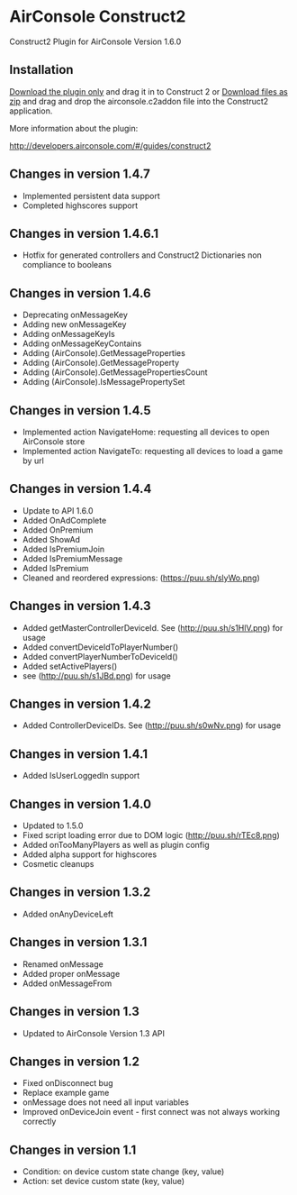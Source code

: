 # AirConsole Construct2
Construct2 Plugin for AirConsole Version 1.6.0

## Installation
[Download the plugin only](airconsole.c2addon) and drag it in to Construct 2 or
[Download files as zip](../../archive/master.zip) and drag and drop the airconsole.c2addon file into the Construct2 application.

More information about the plugin:

http://developers.airconsole.com/#/guides/construct2

## Changes in version 1.4.7
* Implemented persistent data support
* Completed highscores support

## Changes in version 1.4.6.1
* Hotfix for generated controllers and Construct2 Dictionaries 
non compliance to booleans

## Changes in version 1.4.6
* Deprecating onMessageKey
* Adding new onMessageKey
* Adding onMessageKeyIs
* Adding onMessageKeyContains
* Adding (AirConsole).GetMessageProperties
* Adding (AirConsole).GetMessageProperty
* Adding (AirConsole).GetMessagePropertiesCount
* Adding (AirConsole).IsMessagePropertySet

## Changes in version 1.4.5
* Implemented action NavigateHome: requesting all devices to open AirConsole store
* Implemented action NavigateTo: requesting all devices to load a game by url

## Changes in version 1.4.4
* Update to API 1.6.0
* Added OnAdComplete
* Added OnPremium
* Added ShowAd
* Added IsPremiumJoin
* Added IsPremiumMessage
* Added IsPremium
* Cleaned and reordered expressions: (https://puu.sh/slyWo.png)

## Changes in version 1.4.3
* Added getMasterControllerDeviceId. See (http://puu.sh/s1HlV.png) for usage
* Added convertDeviceIdToPlayerNumber()
* Added convertPlayerNumberToDeviceId()
* Added setActivePlayers()
* see (http://puu.sh/s1JBd.png) for usage

## Changes in version 1.4.2
* Added ControllerDeviceIDs. See (http://puu.sh/s0wNv.png) for usage

## Changes in version 1.4.1
* Added IsUserLoggedIn support

## Changes in version 1.4.0
* Updated to 1.5.0
* Fixed script loading error due to DOM logic (http://puu.sh/rTEc8.png)
* Added onTooManyPlayers as well as plugin config
* Added alpha support for highscores
* Cosmetic cleanups

## Changes in version 1.3.2
* Added onAnyDeviceLeft

## Changes in version 1.3.1
* Renamed onMessage
* Added proper onMessage
* Added onMessageFrom

## Changes in version 1.3
* Updated to AirConsole Version 1.3 API

## Changes in version 1.2
* Fixed onDisconnect bug
* Replace example game
* onMessage does not need all input variables
* Improved onDeviceJoin event - first connect was not always working correctly

## Changes in version 1.1
* Condition: on device custom state change (key, value)
* Action: set device custom state (key, value)


